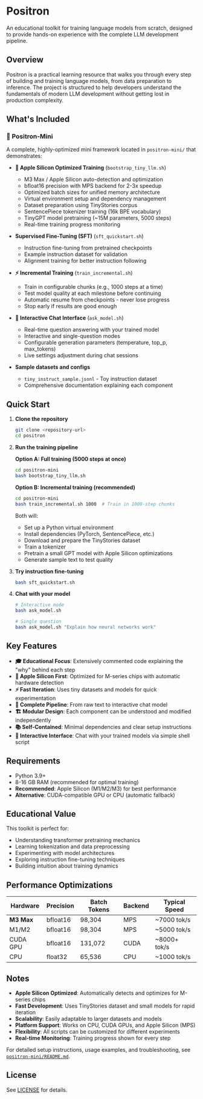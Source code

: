# Positron

An educational toolkit for training language models from scratch, designed to provide hands-on experience with the complete LLM development pipeline.

## Overview

Positron is a practical learning resource that walks you through every step of building and training language models, from data preparation to inference. The project is structured to help developers understand the fundamentals of modern LLM development without getting lost in production complexity.

## What's Included

### 🚀 Positron-Mini

A complete, highly-optimized mini framework located in `positron-mini/` that demonstrates:

- **🍎 Apple Silicon Optimized Training** (`bootstrap_tiny_llm.sh`)
  - M3 Max / Apple Silicon auto-detection and optimization
  - bfloat16 precision with MPS backend for 2-3x speedup
  - Optimized batch sizes for unified memory architecture
  - Virtual environment setup and dependency management
  - Dataset preparation using TinyStories corpus
  - SentencePiece tokenizer training (16k BPE vocabulary)
  - TinyGPT model pretraining (~15M parameters, 5000 steps)
  - Real-time training progress monitoring

- **Supervised Fine-Tuning (SFT)** (`sft_quickstart.sh`)
  - Instruction fine-tuning from pretrained checkpoints
  - Example instruction dataset for validation
  - Alignment training for better instruction following

- **⚡ Incremental Training** (`train_incremental.sh`)
  - Train in configurable chunks (e.g., 1000 steps at a time)
  - Test model quality at each milestone before continuing
  - Automatic resume from checkpoints - never lose progress
  - Stop early if results are good enough

- **💬 Interactive Chat Interface** (`ask_model.sh`)
  - Real-time question answering with your trained model
  - Interactive and single-question modes
  - Configurable generation parameters (temperature, top_p, max_tokens)
  - Live settings adjustment during chat sessions

- **Sample datasets and configs**
  - `tiny_instruct_sample.jsonl` - Toy instruction dataset
  - Comprehensive documentation explaining each component

## Quick Start

1. **Clone the repository**
   ```bash
   git clone <repository-url>
   cd positron
   ```

2. **Run the training pipeline**
   
   **Option A: Full training (5000 steps at once)**
   ```bash
   cd positron-mini
   bash bootstrap_tiny_llm.sh
   ```
   
   **Option B: Incremental training (recommended)**
   ```bash
   cd positron-mini
   bash train_incremental.sh 1000  # Train in 1000-step chunks
   ```
   
   Both will:
   - Set up a Python virtual environment
   - Install dependencies (PyTorch, SentencePiece, etc.)
   - Download and prepare the TinyStories dataset
   - Train a tokenizer
   - Pretrain a small GPT model with Apple Silicon optimizations
   - Generate sample text to test quality

3. **Try instruction fine-tuning**
   ```bash
   bash sft_quickstart.sh
   ```

4. **Chat with your model**
   ```bash
   # Interactive mode
   bash ask_model.sh
   
   # Single question
   bash ask_model.sh "Explain how neural networks work"
   ```

## Key Features

- **🎓 Educational Focus**: Extensively commented code explaining the "why" behind each step
- **🍎 Apple Silicon First**: Optimized for M-series chips with automatic hardware detection
- **⚡ Fast Iteration**: Uses tiny datasets and models for quick experimentation  
- **🔧 Complete Pipeline**: From raw text to interactive chat model
- **🏗️ Modular Design**: Each component can be understood and modified independently
- **📚 Self-Contained**: Minimal dependencies and clear setup instructions
- **💬 Interactive Interface**: Chat with your trained models via simple shell script

## Requirements

- Python 3.9+
- 8-16 GB RAM (recommended for optimal training)
- **Recommended**: Apple Silicon (M1/M2/M3) for best performance
- **Alternative**: CUDA-compatible GPU or CPU (automatic fallback)

## Educational Value

This toolkit is perfect for:
- Understanding transformer pretraining mechanics
- Learning tokenization and data preprocessing
- Experimenting with model architectures
- Exploring instruction fine-tuning techniques
- Building intuition about training dynamics

## Performance Optimizations

| Hardware | Precision | Batch Tokens | Backend | Typical Speed |
|----------|-----------|--------------|---------|---------------|
| **M3 Max** | bfloat16 | 98,304 | MPS | ~7000 tok/s |
| M1/M2 | bfloat16 | 98,304 | MPS | ~5000 tok/s |
| CUDA GPU | bfloat16 | 131,072 | CUDA | ~8000+ tok/s |
| CPU | float32 | 65,536 | CPU | ~1000 tok/s |

## Notes

- **Apple Silicon Optimized**: Automatically detects and optimizes for M-series chips
- **Fast Development**: Uses TinyStories dataset and small models for rapid iteration  
- **Scalability**: Easily adaptable to larger datasets and models
- **Platform Support**: Works on CPU, CUDA GPUs, and Apple Silicon (MPS)
- **Flexibility**: All scripts can be customized for different experiments
- **Real-time Monitoring**: Training progress shown for every step

For detailed setup instructions, usage examples, and troubleshooting, see [`positron-mini/README.md`](positron-mini/README.md).

## License

See [LICENSE](LICENSE) for details.
